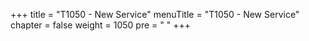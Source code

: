 +++
title = "T1050 - New Service"
menuTitle = "T1050 - New Service"
chapter = false
weight = 1050
pre = "<i class='fas fa-map'></i> "
+++
